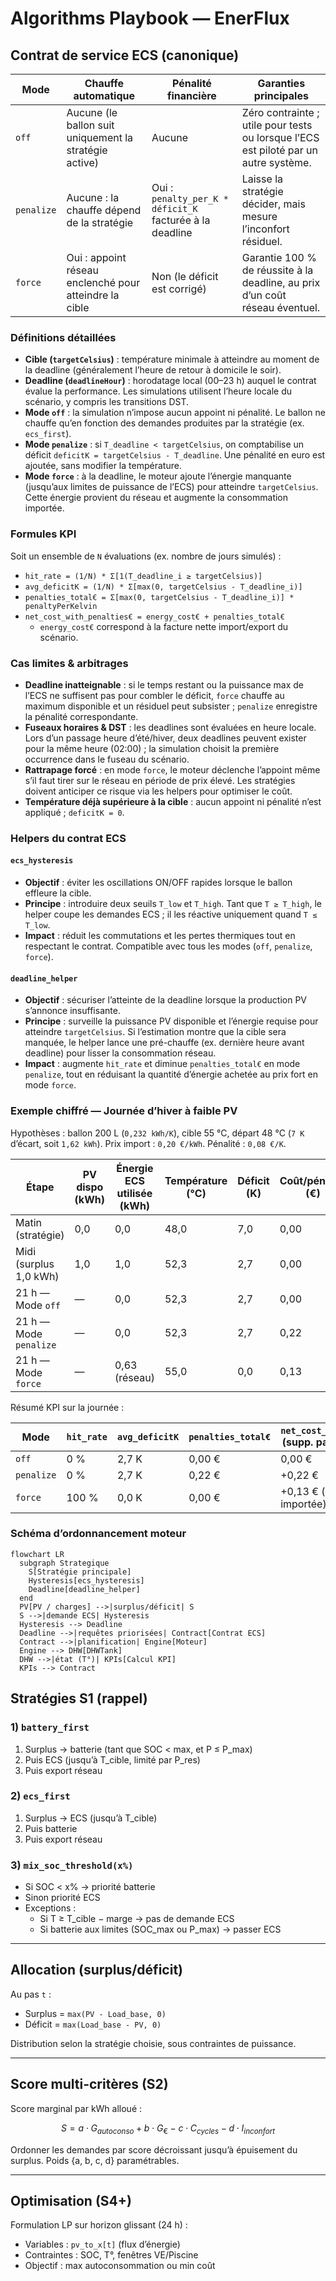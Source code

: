 # Algorithms Playbook — EnerFlux

## Contrat de service ECS (canonique)

| Mode | Chauffe automatique | Pénalité financière | Garanties principales |
| ---- | ------------------- | ------------------- | --------------------- |
| `off` | Aucune (le ballon suit uniquement la stratégie active) | Aucune | Zéro contrainte ; utile pour tests ou lorsque l’ECS est piloté par un autre système.
| `penalize` | Aucune : la chauffe dépend de la stratégie | Oui : `penalty_per_K * déficit_K` facturée à la deadline | Laisse la stratégie décider, mais mesure l’inconfort résiduel.
| `force` | Oui : appoint réseau enclenché pour atteindre la cible | Non (le déficit est corrigé) | Garantie 100 % de réussite à la deadline, au prix d’un coût réseau éventuel.

### Définitions détaillées
- **Cible (`targetCelsius`)** : température minimale à atteindre au moment de la deadline (généralement l’heure de retour à domicile le soir).
- **Deadline (`deadlineHour`)** : horodatage local (00–23 h) auquel le contrat évalue la performance. Les simulations utilisent l’heure locale du scénario, y compris les transitions DST.
- **Mode `off`** : la simulation n’impose aucun appoint ni pénalité. Le ballon ne chauffe qu’en fonction des demandes produites par la stratégie (ex. `ecs_first`).
- **Mode `penalize`** : si `T_deadline < targetCelsius`, on comptabilise un déficit `deficitK = targetCelsius - T_deadline`. Une pénalité en euro est ajoutée, sans modifier la température.
- **Mode `force`** : à la deadline, le moteur ajoute l’énergie manquante (jusqu’aux limites de puissance de l’ECS) pour atteindre `targetCelsius`. Cette énergie provient du réseau et augmente la consommation importée.

### Formules KPI
Soit un ensemble de `N` évaluations (ex. nombre de jours simulés) :
- `hit_rate = (1/N) * Σ[1(T_deadline_i ≥ targetCelsius)]`
- `avg_deficitK = (1/N) * Σ[max(0, targetCelsius - T_deadline_i)]`
- `penalties_total€ = Σ[max(0, targetCelsius - T_deadline_i)] * penaltyPerKelvin`
- `net_cost_with_penalties€ = energy_cost€ + penalties_total€`
  - `energy_cost€` correspond à la facture nette import/export du scénario.

### Cas limites & arbitrages
- **Deadline inatteignable** : si le temps restant ou la puissance max de l’ECS ne suffisent pas pour combler le déficit, `force` chauffe au maximum disponible et un résiduel peut subsister ; `penalize` enregistre la pénalité correspondante.
- **Fuseaux horaires & DST** : les deadlines sont évaluées en heure locale. Lors d’un passage heure d’été/hiver, deux deadlines peuvent exister pour la même heure (02:00) ; la simulation choisit la première occurrence dans le fuseau du scénario.
- **Rattrapage forcé** : en mode `force`, le moteur déclenche l’appoint même s’il faut tirer sur le réseau en période de prix élevé. Les stratégies doivent anticiper ce risque via les helpers pour optimiser le coût.
- **Température déjà supérieure à la cible** : aucun appoint ni pénalité n’est appliqué ; `deficitK = 0`.

### Helpers du contrat ECS
#### `ecs_hysteresis`
- **Objectif** : éviter les oscillations ON/OFF rapides lorsque le ballon effleure la cible.
- **Principe** : introduire deux seuils `T_low` et `T_high`. Tant que `T ≥ T_high`, le helper coupe les demandes ECS ; il les réactive uniquement quand `T ≤ T_low`.
- **Impact** : réduit les commutations et les pertes thermiques tout en respectant le contrat. Compatible avec tous les modes (`off`, `penalize`, `force`).

#### `deadline_helper`
- **Objectif** : sécuriser l’atteinte de la deadline lorsque la production PV s’annonce insuffisante.
- **Principe** : surveille la puissance PV disponible et l’énergie requise pour atteindre `targetCelsius`. Si l’estimation montre que la cible sera manquée, le helper lance une pré-chauffe (ex. dernière heure avant deadline) pour lisser la consommation réseau.
- **Impact** : augmente `hit_rate` et diminue `penalties_total€` en mode `penalize`, tout en réduisant la quantité d’énergie achetée au prix fort en mode `force`.

### Exemple chiffré — Journée d’hiver à faible PV
Hypothèses : ballon 200 L (`0,232 kWh/K`), cible 55 °C, départ 48 °C (`7 K` d’écart, soit `1,62 kWh`). Prix import : `0,20 €/kWh`. Pénalité : `0,08 €/K`.

| Étape | PV dispo (kWh) | Énergie ECS utilisée (kWh) | Température (°C) | Déficit (K) | Coût/pénalité (€) |
| ----- | -------------- | ------------------------- | ---------------- | ----------- | ----------------- |
| Matin (stratégie) | 0,0 | 0,0 | 48,0 | 7,0 | 0,00 |
| Midi (surplus 1,0 kWh) | 1,0 | 1,0 | 52,3 | 2,7 | 0,00 |
| 21 h — Mode `off` | — | 0,0 | 52,3 | 2,7 | 0,00 |
| 21 h — Mode `penalize` | — | 0,0 | 52,3 | 2,7 | 0,22 |
| 21 h — Mode `force` | — | 0,63 (réseau) | 55,0 | 0,0 | 0,13 |

Résumé KPI sur la journée :

| Mode | `hit_rate` | `avg_deficitK` | `penalties_total€` | `net_cost_with_penalties€` (supp. par rapport à `off`) |
| ---- | ----------- | -------------- | ------------------ | ------------------------------------------------------- |
| `off` | 0 % | 2,7 K | 0,00 € | 0,00 € |
| `penalize` | 0 % | 2,7 K | 0,22 € | +0,22 € |
| `force` | 100 % | 0,0 K | 0,00 € | +0,13 € (énergie importée)

### Schéma d’ordonnancement moteur
```mermaid
flowchart LR
  subgraph Strategique
    S[Stratégie principale]
    Hysteresis[ecs_hysteresis]
    Deadline[deadline_helper]
  end
  PV[PV / charges] -->|surplus/déficit| S
  S -->|demande ECS| Hysteresis
  Hysteresis --> Deadline
  Deadline -->|requêtes priorisées| Contract[Contrat ECS]
  Contract -->|planification| Engine[Moteur]
  Engine --> DHW[DHWTank]
  DHW -->|état (T°)| KPIs[Calcul KPI]
  KPIs --> Contract
```

## Stratégies S1 (rappel)

### 1) `battery_first`
1. Surplus → batterie (tant que SOC < max, et P ≤ P_max)
2. Puis ECS (jusqu’à T_cible, limité par P_res)
3. Puis export réseau

### 2) `ecs_first`
1. Surplus → ECS (jusqu’à T_cible)
2. Puis batterie
3. Puis export réseau

### 3) `mix_soc_threshold(x%)`
- Si SOC < x% → priorité batterie
- Sinon priorité ECS
- Exceptions :
  - Si T ≥ T_cible − marge → pas de demande ECS
  - Si batterie aux limites (SOC_max ou P_max) → passer ECS

---

## Allocation (surplus/déficit)
Au pas `t` :

- Surplus = `max(PV - Load_base, 0)`
- Déficit = `max(Load_base - PV, 0)`

Distribution selon la stratégie choisie, sous contraintes de puissance.

---

## Score multi-critères (S2)
Score marginal par kWh alloué :

$$
S = a \cdot G_{autoconso} + b \cdot G_{€} - c \cdot C_{cycles} - d \cdot I_{inconfort}
$$

Ordonner les demandes par score décroissant jusqu’à épuisement du surplus.
Poids {a, b, c, d} paramétrables.

---

## Optimisation (S4+)
Formulation LP sur horizon glissant (24 h) :

- Variables : `pv_to_x[t]` (flux d’énergie)
- Contraintes : SOC, T°, fenêtres VE/Piscine
- Objectif : max autoconsommation ou min coût
